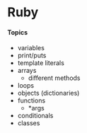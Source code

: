 # Ruby


#### Topics
- variables
- print/puts
- template literals
- arrays
  - different methods
- loops
- objects (dictionaries)
- functions
  - *args
- conditionals
- classes
